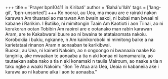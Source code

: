 +++
title = 'Prayer bpn10411 in Kiribati'
author = 'Bahá'u'lláh'
tags = ['lang-gil', 'bpn-unsorted']
+++
Ko noorai, au Uea, ma moau are e rairaki nakon karawan Am tituaraoi ao marawan Am bwain aakoi, ni bubai man bwaai ni kabane i Rarikim.  I Butiiko, ni mimitongin Taain Am Kaotioti i aon Tiinai, ao ni korakoran ootan Tobibin Am raoiroi are e ootanako man rabin karawan Aram, are te Kakabwarai buure ao ni bwaina te atataiaomata nakoiu. Korobokiia i bukiu, ngkanne, n Am kainikoroboki ni mimitong baike a na karietataai rinanon Aram n aonaaban te karikibwai.         
Buokai, au Uea, ni kaineti Nakoim, ao n ongoongo ni bwanaaia naake Ko tangiriia, ake mwaakan te aonaaba a tia n aki konaa ni kamamaraiia, ao tautaekan aaba nako a tia n aki konamaki n tauiia Mairoum, ao naake a tia n taku ngke a waaki Nakoim: “Bon Te Atua ara Uea, Ueaia ni kabaneiia ake i karawa ao ni kabane aika i aon te aonaaba.”
